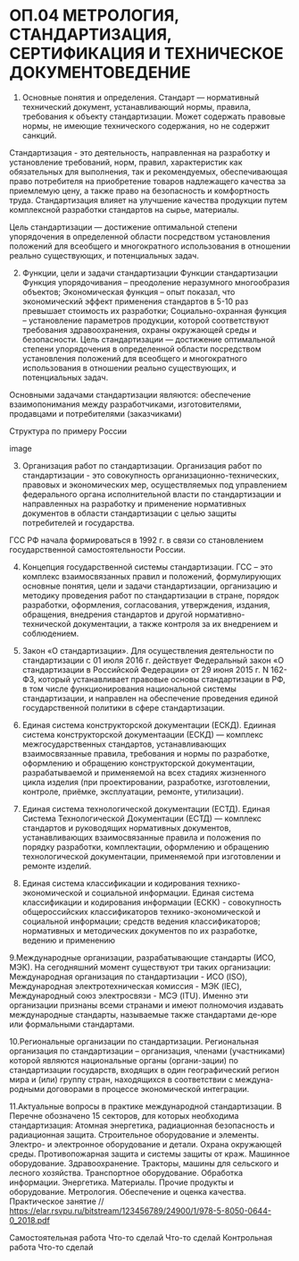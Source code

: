 # ОП.04 МЕТРОЛОГИЯ, СТАНДАРТИЗАЦИЯ, СЕРТИФИКАЦИЯ И ТЕХНИЧЕСКОЕ ДОКУМЕНТОВЕДЕНИЕ

 

1. Основные понятия и определения.
Стандарт — нормативный технический документ, устанавливающий нормы, правила, требования к объекту стандартизации. Может содержать правовые нормы, не имеющие технического содержания, но не содержит санкций.

Стандартизация - это деятельность, направленная на разработку и установление требований, норм, правил, характеристик как обязательных для выполнения, так и рекомендуемых, обеспечивающая право потребителя на приобретение товаров надлежащего качества за приемлемую цену, а также право на безопасность и комфортность труда. Стандартизация влияет на улучшение качества продукции путем комплексной разработки стандартов на сырье, материалы.

Цель стандартизации — достижение оптимальной степени упорядочения в определенной области посредством установления положений для всеобщего и многократного использования в отношении реально существующих, и потенциальных задач.

2. Функции, цели и задачи стандартизации
Функции стандартизации
Функция упорядочивания – преодоление неразумного многообразия объектов;
Экономическая функция – опыт показал, что экономический эффект применения стандартов в 5-10 раз превышает стоимость их разработки;
Социально-охранная функция – установление параметров продукции, которой соответствуют требования здравоохранения, охраны окружающей среды и безопасности.
Цель стандартизации — достижение оптимальной степени упорядочения в определенной области посредством установления положений для всеобщего и многократного использования в отношении реально существующих, и потенциальных задач.

Основными задачами стандартизации являются: обеспечение взаимопонимания между разработчиками, изготовителями, продавцами и потребителями (заказчиками)

Структура по примеру России

image

3. Организация работ по стандартизации.
Организация работ по стандартизации - это совокупность организационно-технических, правовых и экономических мер, осуществляемых под управлением федерального органа исполнительной власти по стандартизации и направленных на разработку и применение нормативных документов в области стандартизации с целью защиты потребителей и государства.

ГСС РФ начала формироваться в 1992 г. в связи со становлением государственной самостоятельности России.

4. Концепция государственной системы стандартизации.
ГСС – это комплекс взаимосвязанных правил и положений, формулирующих основные понятия, цели и задачи стандартизации, организацию и методику проведения работ по стандартизации в стране, порядок разработки, оформления, согласования, утверждения, издания, обращения, внедрения стандартов и другой нормативно-технической документации, а также контроля за их внедрением и соблюдением.

5. Закон «О стандартизации».
Для осуществления деятельности по стандартизации с 01 июля 2016 г. действует Федеральный закон «О стандартизации в Российской Федерации» от 29 июня 2015 г. N 162-ФЗ, который устанавливает правовые основы стандартизации в РФ, в том числе функционирования национальной системы стандартизации, и направлен на обеспечение проведения единой государственной политики в сфере стандартизации.

6. Единая система конструкторской документации (ЕСКД).
Едииная система конструкторской документаации (ЕСКД) — комплекс межгосударственных стандартов, устанавливающих взаимосвязанные правила, требования и нормы по разработке, оформлению и обращению конструкторской документации, разрабатываемой и применяемой на всех стадиях жизненного цикла изделия (при проектировании, разработке, изготовлении, контроле, приёмке, эксплуатации, ремонте, утилизации).

7. Единая система технологической документации (ЕСТД).
Единая Система Технологической Документации (ЕСТД) — комплекс стандартов и руководящих нормативных документов, устанавливающих взаимосвязанные правила и положения по порядку разработки, комплектации, оформлению и обращению технологической документации, применяемой при изготовлении и ремонте изделий.

8. Единая система классификации и кодирования технико-экономической и социальной информации.
Единая система классификации и кодирования информации (ЕСКК) - совокупность общероссийских классификаторов технико-экономической и социальной информации; средств ведения классификаторов; нормативных и методических документов по их разработке, ведению и применению

9.Международные организации, разрабатывающие стандарты (ИСО, МЭК).
На сегодняшний момент существуют три таких организации: Международная организация по стандартизации - ИСО (ISO), Международная электротехническая комиссия - МЭК (IEC), Международный союз электросвязи - МСЭ (ITU). Именно эти организации признаны всеми странами и имеют полномочия издавать международные стандарты, называемые также стандартами де-юре или формальными стандартами.

10.Региональные организации по стандартизации.
Региональная организация по стандартизации – организация, членами (участниками) которой являются национальные органы (органи-зации) по стандартизации государств, входящих в один географический регион мира и (или) группу стран, находящихся в соответствии с междуна-родными договорами в процессе экономической интеграции.

11.Актуальные вопросы в практике международной стандартизации.
В Перечне обозначено 15 секторов, для которых необходима стандартизация:
Атомная энергетика, радиационная безопасность и радиационная защита.
Строительное оборудование и элементы.
Электро- и электронное оборудование и детали.
Охрана окружающей среды.
Противопожарная защита и системы защиты от краж.
Машинное оборудование.
Здравоохранение.
Тракторы, машины для сельского и лесного хозяйства.
Транспортное оборудование.
Обработка информации.
Энергетика.
Материалы.
Прочие продукты и оборудование.
Метрология.
Обеспечение и оценка качества.
Практическое занятие
// https://elar.rsvpu.ru/bitstream/123456789/24900/1/978-5-8050-0644-0_2018.pdf

Самостоятельная работа
Что-то сделай
Что-то сделай
Контрольная работа
Что-то сделай
